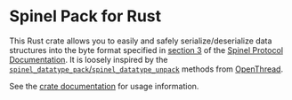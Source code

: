 Spinel Pack for Rust
====================

This Rust crate allows you to easily and safely serialize/deserialize
data structures into the byte format specified in [section 3][1]
of the [Spinel Protocol Documentation][2]. It is loosely inspired
by the [`spinel_datatype_pack`/`spinel_datatype_unpack`][3] methods
from [OpenThread][4].

See the [crate documentation][5] for usage information.

[1]: https://tools.ietf.org/html/draft-rquattle-spinel-unified-00#section-3
[2]: https://tools.ietf.org/html/draft-rquattle-spinel-unified-00
[3]: https://github.com/openthread/openthread/blob/5b622e690e6dd441498b57e4cafe034937f43629/src/lib/spinel/spinel.h#L4042..L4111
[4]: https://github.com/openthread/openthread/
[5]: https://fuchsia-docs.firebaseapp.com/rust/spinel_pack/index.html
